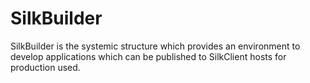 # SilkBuilder

SilkBuilder is the systemic structure which provides an environment to develop applications which can be published to SilkClient hosts for production used.

